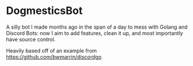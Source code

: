 # DogmesticsBot
A silly bot I made months ago in the span of a day to mess with Golang and Discord Bots: now I aim to add features, clean it up, and most importantly have source control.

Heavily based off of an example from https://github.com/bwmarrin/discordgo
